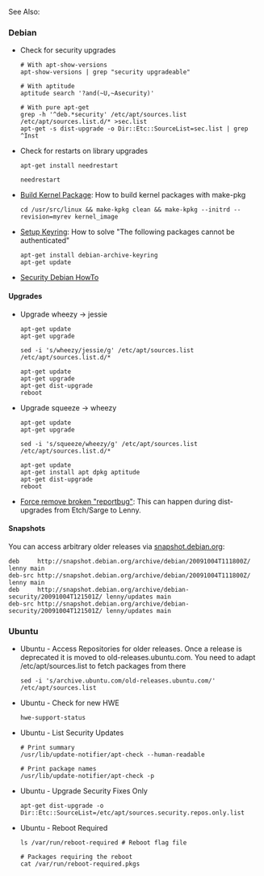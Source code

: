 See Also: <?add topic='Package Management'?>

### Debian

-   Check for security upgrades

        # With apt-show-versions
        apt-show-versions | grep "security upgradeable"

        # With aptitude
        aptitude search '?and(~U,~Asecurity)'

        # With pure apt-get
        grep -h '^deb.*security' /etc/apt/sources.list /etc/apt/sources.list.d/* >sec.list
        apt-get -s dist-upgrade -o Dir::Etc::SourceList=sec.list | grep ^Inst

-   Check for restarts on library upgrades

        apt-get install needrestart

        needrestart

-   [Build Kernel
    Package](http://delicious.com/redirect?url=http%3A//tldp.org/HOWTO/Wireless-Link-sys-WPC11/x295.html):
    How to build kernel packages with make-pkg

        cd /usr/src/linux && make-kpkg clean && make-kpkg --initrd --revision=myrev kernel_image

-   [Setup
    Keyring](http://changelog.complete.org/archives/496-how-to-solve-the-following-packages-cannot-be-authenticated):
    How to solve "The following packages cannot be authenticated"

        apt-get install debian-archive-keyring
        apt-get update

-   [Security Debian
    HowTo](https://www.debian.org/doc/manuals/securing-debian-howto/ch4.de.html)

#### Upgrades

-   Upgrade wheezy -\> jessie

        apt-get update
        apt-get upgrade

        sed -i 's/wheezy/jessie/g' /etc/apt/sources.list /etc/apt/sources.list.d/*

        apt-get update
        apt-get upgrade
        apt-get dist-upgrade
        reboot

-   Upgrade squeeze -\> wheezy

        apt-get update
        apt-get upgrade

        sed -i 's/squeeze/wheezy/g' /etc/apt/sources.list /etc/apt/sources.list.d/*

        apt-get update
        apt-get install apt dpkg aptitude
        apt-get dist-upgrade
        reboot

-   [Force remove broken
    "reportbug"](http://forums.debian.net/viewtopic.php?f=17&t=40109):
    This can happen during dist-upgrades from Etch/Sarge to Lenny.

#### Snapshots

You can access arbitrary older releases via
[snapshot.debian.org](http://snapshot.debian.org/):

    deb     http://snapshot.debian.org/archive/debian/20091004T111800Z/ lenny main
    deb-src http://snapshot.debian.org/archive/debian/20091004T111800Z/ lenny main
    deb     http://snapshot.debian.org/archive/debian-security/20091004T121501Z/ lenny/updates main
    deb-src http://snapshot.debian.org/archive/debian-security/20091004T121501Z/ lenny/updates main

### Ubuntu

-   Ubuntu - Access Repositories for older releases. Once a release is
    deprecated it is moved to old-releases.ubuntu.com. You need to adapt
    /etc/apt/sources.list to fetch packages from there

        sed -i 's/archive.ubuntu.com/old-releases.ubuntu.com/' /etc/apt/sources.list

-   Ubuntu - Check for new HWE

        hwe-support-status

-   Ubuntu - List Security Updates

        # Print summary
        /usr/lib/update-notifier/apt-check --human-readable

        # Print package names
        /usr/lib/update-notifier/apt-check -p

-   Ubuntu - Upgrade Security Fixes Only

        apt-get dist-upgrade -o Dir::Etc::SourceList=/etc/apt/sources.security.repos.only.list

-   Ubuntu - Reboot Required

        ls /var/run/reboot-required # Reboot flag file

        # Packages requiring the reboot
        cat /var/run/reboot-required.pkgs


